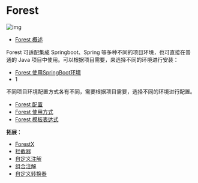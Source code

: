 # Forest

![img](https://cdn.jsdelivr.net/gh/letengzz/Two-C@main/img/202307031041724.png)

- [Forest 概述](forest_introduce.md)

Forest 可适配集成 Springboot、Spring 等多种不同的项目环境，也可直接在普通的 Java 项目中使用。可以根据项目需要，来选择不同的环境进行安装：

- [Forest 使用SpringBoot环境](Forest-SpringBoot/README.md)
- 1

不同项目环境配置方式各有不同，需要根据项目需要，选择不同的环境进行配置。

- [Forest 配置](forest_settings.md)
- [Forest 使用方式](forest_use.md)
- [Forest 模板表达式]()

**拓展**：

- [ForestX](https://forest.dtflyx.com/pages/plugin/forestx/)
- [拦截器]()
- [自定义注解]()
- [组合注解]()
- [自定义转换器]()